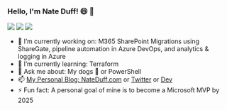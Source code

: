 ### Hello, I'm Nate Duff! 😄 👋

![](https://img.shields.io/badge/%F0%9F%93%A6%20%20devops-engineer-green)
![](https://img.shields.io/badge/%F0%9F%93%A6%20%20m365-expert-yellow)
![](https://img.shields.io/badge/%F0%9F%93%A6%20%20azure-specialist-blue)

- 🔭 I’m currently working on: M365 SharePoint Migrations using ShareGate, pipeline automation in Azure DevOps, and analytics & logging in Azure
- 🌱 I’m currently learning: Terraform
- 💬 Ask me about: My dogs 🐶 or PowerShell
- 📫 [My Personal Blog: NateDuff.com](https://nateduff.com) or [Twitter](https://twitter.com/n8duff) or [Dev](https://dev.to/n8duff)
- ⚡ Fun fact: A personal goal of mine is to become a Microsoft MVP by 2025
